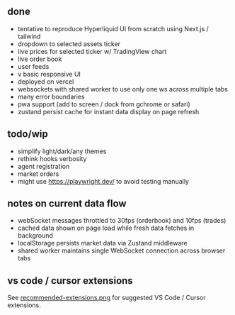 ## done

- tentative to reproduce Hyperliquid UI from scratch using Next.js / tailwind
- dropdown to selected assets ticker
- live prices for selected ticker w/ TradingView chart
- live order book
- user feeds
- v basic responsive UI
- deployed on vercel
- websockets with shared worker to use only one ws across multiple tabs
- many error boundaries
- pwa support (add to screen / dock from gchrome or safari)
- zustand persist cache for instant data display on page refresh

## todo/wip

- simplify light/dark/any themes
- rethink hooks verbosity
- agent registration
- market orders
- might use https://playwright.dev/ to avoid testing manually

## notes on current data flow

- webSocket messages throttled to 30fps (orderbook) and 10fps (trades)
- cached data shown on page load while fresh data fetches in background
- localStorage persists market data via Zustand middleware
- shared worker maintains single WebSocket connection across browser tabs

## vs code / cursor extensions

See [recommended-extensions.png](./recommended-extensions.png) for suggested VS Code / Cursor extensions.
